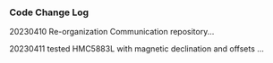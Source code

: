 ### Code Change Log

<p>20230410 Re-organization Communication repository...</p>
<p>20230411 tested HMC5883L with magnetic declination and offsets ...</p>

